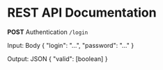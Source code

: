 # REST API Documentation

**POST** Authentication
`/login`

Input: Body
{
  "login": "...",
  "password": "..."
}

Output: JSON
{
  "valid": [boolean]
}